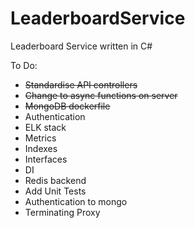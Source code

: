 # LeaderboardService
Leaderboard Service written in C#

To Do:

* ~~Standardise API controllers~~
* ~~Change to async functions on server~~
* ~~MongoDB dockerfile~~
* Authentication
* ELK stack
* Metrics
* Indexes
* Interfaces
* DI
* Redis backend
* Add Unit Tests
* Authentication to mongo
* Terminating Proxy

